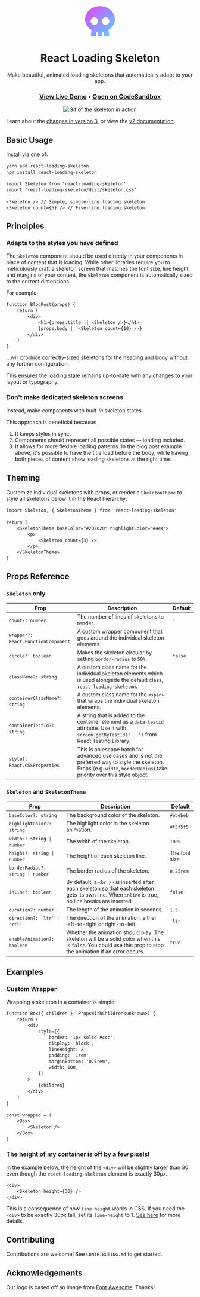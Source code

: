 <div align="center">
    <a href="https://github.com/dvtng/react-loading-skeleton">
        <img src="assets/logo.svg" alt="Logo" width="80" height="80" />
    </a>
    <h1 align="center">React Loading Skeleton</h1>
    <p align="center">
        Make beautiful, animated loading skeletons that automatically adapt to your app.
    </p>
    <h3>
    <a href="https://dvtng.github.io/react-loading-skeleton">View Live Demo</a> &bull;
    <a href="https://codesandbox.io/s/react-loading-skeleton-3xwil?file=/src/App.tsx">Open on CodeSandbox</a>
    </h3>
    <img src="https://media.giphy.com/media/l0Iyk4bAAjac3AU2k/giphy.gif" alt="Gif of the skeleton in action">
</div>

Learn about the [changes in version 3](https://github.com/dvtng/react-loading-skeleton/releases/tag/v3.0.0), or view the [v2 documentation](https://github.com/dvtng/react-loading-skeleton/tree/v2#readme).

## Basic Usage

Install via one of:

```bash
yarn add react-loading-skeleton
npm install react-loading-skeleton
```

```tsx
import Skeleton from 'react-loading-skeleton'
import 'react-loading-skeleton/dist/skeleton.css'

<Skeleton /> // Simple, single-line loading skeleton
<Skeleton count={5} /> // Five-line loading skeleton
```

## Principles

### Adapts to the styles you have defined

The `Skeleton` component should be used directly in your components in place of
content that is loading. While other libraries require you to meticulously craft
a skeleton screen that matches the font size, line height, and margins of your
content, the `Skeleton` component is automatically sized to the correct
dimensions.

For example:

```tsx
function BlogPost(props) {
    return (
        <div>
            <h1>{props.title || <Skeleton />}</h1>
            {props.body || <Skeleton count={10} />}
        </div>
    )
}
```

...will produce correctly-sized skeletons for the heading and body without any
further configuration.

This ensures the loading state remains up-to-date with any changes
to your layout or typography.

### Don't make dedicated skeleton screens

Instead, make components with _built-in_ skeleton states.

This approach is beneficial because:

1. It keeps styles in sync.
2. Components should represent all possible states — loading included.
3. It allows for more flexible loading patterns. In the blog post example above,
   it's possible to have the title load before the body, while having both
   pieces of content show loading skeletons at the right time.

## Theming

Customize individual skeletons with props, or render a `SkeletonTheme` to style all skeletons below it in the React hierarchy:

```tsx
import Skeleton, { SkeletonTheme } from 'react-loading-skeleton'

return (
    <SkeletonTheme baseColor="#202020" highlightColor="#444">
        <p>
            <Skeleton count={3} />
        </p>
    </SkeletonTheme>
)
```

## Props Reference

### `Skeleton` only

<table>
    <thead>
        <tr>
            <th>Prop</th>
            <th>Description</th>
            <th>Default</th>
        </tr>
    </thead>
    <tbody>
        <tr>
            <td><code>count?: number</code></td>
            <td>The number of lines of skeletons to render.</td>
            <td><code>1</code></td>
        </tr>
        <tr>
            <td><code>wrapper?: React.FunctionComponent</code></td>
            <td>
                A custom wrapper component that goes around the individual skeleton
                elements.
            </td>
            <td></td>
        </tr>
        <tr>
            <td><code>circle?: boolean</code></td>
            <td>
                Makes the skeleton circular by setting <code>border-radius</code> to
                <code>50%</code>.
            </td>
            <td><code>false</code></td>
        </tr>
        <tr>
            <td><code>className?: string</code></td>
            <td>
                A custom class name for the individual skeleton elements which is used
                alongside the default class, <code>react-loading-skeleton</code>.
            </td>
            <td></td>
        </tr>
        <tr>
            <td><code>containerClassName?: string</code></td>
            <td>
                A custom class name for the <code>&lt;span&gt;</code> that wraps the
                individual skeleton elements.
            </td>
            <td></td>
        </tr>
        <tr>
            <td><code>containerTestId?: string</code></td>
            <td>
                A string that is added to the container element as a
                <code>data-testid</code> attribute. Use it with
                <code>screen.getByTestId('...')</code> from React Testing Library.
            </td>
            <td></td>
        </tr>
        <tr>
            <td><code>style?: React.CSSProperties</code></td>
            <td>
                This is an escape hatch for advanced use cases and is not the preferred
                way to style the skeleton. Props (e.g. <code>width</code>,
                <code>borderRadius</code>) take priority over this style object.
            </td>
            <td></td>
        </tr>
    </tbody>
</table>

### `Skeleton` and `SkeletonTheme`

<table>
    <thead>
        <tr>
            <th>Prop</th>
            <th>Description</th>
            <th>Default</th>
        </tr>
    </thead>
    <tbody>
        <tr>
            <td><code>baseColor?: string</code></td>
            <td>The background color of the skeleton.</td>
            <td><code>#ebebeb</code></td>
        </tr>
        <tr>
            <td><code>highlightColor?: string</code></td>
            <td>The highlight color in the skeleton animation.</td>
            <td><code>#f5f5f5</code></td>
        </tr>
        <tr>
            <td><code>width?: string | number</code></td>
            <td>The width of the skeleton.</td>
            <td><code>100%</code></td>
        </tr>
        <tr>
            <td><code>height?: string | number</code></td>
            <td>The height of each skeleton line.</td>
            <td>The font size</td>
        </tr>
        <tr>
            <td><code>borderRadius?: string | number</code></td>
            <td>The border radius of the skeleton.</td>
            <td><code>0.25rem</code></td>
        </tr>
        <tr>
            <td><code>inline?: boolean</code></td>
            <td>
                By default, a <code>&lt;br /&gt;</code> is inserted after each skeleton so
                that each skeleton gets its own line. When <code>inline</code> is true, no
                line breaks are inserted.
            </td>
            <td><code>false</code></td>
        </tr>
        <tr>
            <td><code>duration?: number</code></td>
            <td>The length of the animation in seconds.</td>
            <td><code>1.5</code></td>
        </tr>
        <tr>
            <td><code>direction?: 'ltr' | 'rtl'</code></td>
            <td>
                The direction of the animation, either left-to-right or right-to-left.
            </td>
            <td><code>'ltr'</code></td>
        </tr>
        <tr>
            <td><code>enableAnimation?: boolean</code></td>
            <td>
                Whether the animation should play. The skeleton will be a solid color when
                this is <code>false</code>. You could use this prop to stop the animation
                if an error occurs.
            </td>
            <td><code>true</code></td>
        </tr>
    </tbody>
</table>

## Examples

### Custom Wrapper

Wrapping a skeleton in a container is simple:

```tsx
function Box({ children }: PropsWithChildren<unknown>) {
    return (
        <div
            style={{
                border: '1px solid #ccc',
                display: 'block',
                lineHeight: 2,
                padding: '1rem',
                marginBottom: '0.5rem',
                width: 100,
            }}
        >
            {children}
        </div>
    )
}

const wrapped = (
    <Box>
        <Skeleton />
    </Box>
)
```

### The height of my container is off by a few pixels!

In the example below, the height of the `<div>` will be slightly larger than 30 even though the `react-loading-skeleton` element is exactly 30px.

```tsx
<div>
    <Skeleton height={30} />
</div>
```

This is a consequence of how `line-height` works in CSS. If you need the `<div>` to be exactly 30px tall, set its `line-height` to 1. [See here](https://github.com/dvtng/react-loading-skeleton/issues/23#issuecomment-939231878) for more details.

## Contributing

Contributions are welcome! See `CONTRIBUTING.md` to get started.

## Acknowledgements

Our logo is based off an image from [Font Awesome](https://fontawesome.com/license/free). Thanks!
